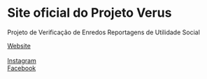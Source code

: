 # Site oficial do Projeto Verus

Projeto de Verificação de Enredos Reportagens de Utilidade Social

<a href="https://danieldpereira.github.io/Site-Verus/" target="_blank">Website</a>
<br>
<br>
<a href="https://www.instagram.com/projetoverus" target="_blank">Instagram</a>
<br>
<a href="https://www.facebook.com/projetoverus1" target="_blank">Facebook</a>
